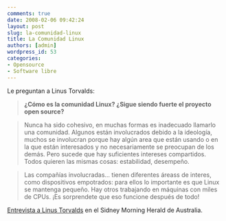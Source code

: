 ```yaml
---
comments: true
date: 2008-02-06 09:42:24
layout: post
slug: la-comunidad-linux
title: La Comunidad Linux
authors: [admin]
wordpress_id: 53
categories:
- Opensource
- Software libre
---
```


Le preguntan a Linus Torvalds:

> **¿Cómo es la comunidad Linux? ¿Sigue siendo fuerte el proyecto open source?**

> Nunca ha sido cohesivo, en muchas formas es inadecuado llamarlo una comunidad. Algunos están involucrados debido a la ideología, muchos se involucran porque hay algún area que están usando o en la que están interesados y no necesariamente se preocupan de los demás. Pero sucede que hay suficientes intereses compartidos. Todos quieren las mismas cosas: estabilidad, desempeño.

> Las compañías involucradas... tienen diferentes áreass de interes, como dispositivos empotrados: para ellos lo importante es que Linux se mantenga pequeño. Hay otros trabajando en máquinas con miles de CPUs. ¡Es sorprendete que eso funcione después de todo!

[Entrevista a Linus Torvalds](http://www.smh.com.au/news/technology/q-and-a-with-linus-torvalds/2008/02/05/1202090403120.html) en el Sidney Morning Herald de Australia.

  




